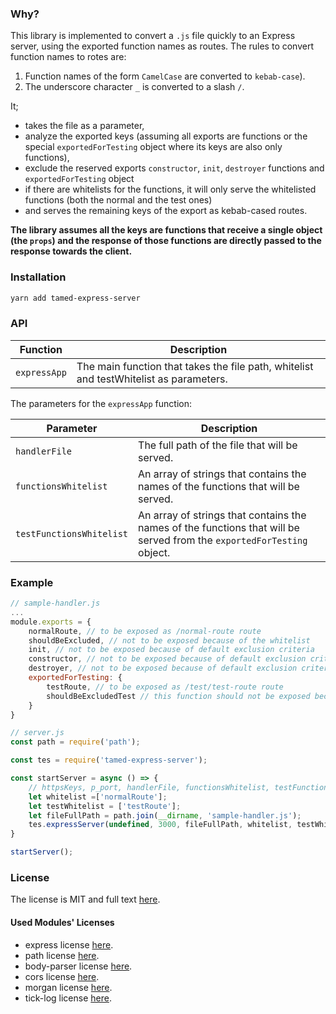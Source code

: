 ### Why?

This library is implemented to convert a `.js` file quickly to an Express server, using the exported function names as routes. The rules to convert function names to rotes are:

1. Function names of the form `CamelCase` are converted to `kebab-case`).
2. The underscore character `_` is converted to a slash `/`.

It;
- takes the file as a parameter, 
- analyze the exported keys (assuming all exports are functions or the special `exportedForTesting` object where its keys are also only functions), 
- exclude the reserved exports `constructor`, `init`, `destroyer` functions and `exportedForTesting` object
- if there are whitelists for the functions, it will only serve the whitelisted functions (both the normal and the test ones)
- and serves the remaining keys of the export as kebab-cased routes. 

**The library assumes all the keys are functions that receive a single object (the `props`) and the response of those functions are directly passed to the response towards the client.**

### Installation

```bash
yarn add tamed-express-server
```

### API

| Function | Description |
| --- | --- |
| `expressApp` | The main function that takes the file path, whitelist and testWhitelist as parameters. |

The parameters for the `expressApp` function:

| Parameter | Description |
| --- | --- |
| `handlerFile` | The full path of the file that will be served. |
| `functionsWhitelist` | An array of strings that contains the names of the functions that will be served. |
| `testFunctionsWhitelist` | An array of strings that contains the names of the functions that will be served from the `exportedForTesting` object. |

### Example 

```javascript
// sample-handler.js
...
module.exports = {
	normalRoute, // to be exposed as /normal-route route
	shouldBeExcluded, // not to be exposed because of the whitelist
	init, // not to be exposed because of default exclusion criteria
	constructor, // not to be exposed because of default exclusion criteria
	destroyer, // not to be exposed because of default exclusion criteria
	exportedForTesting: {
		testRoute, // to be exposed as /test/test-route route
		shouldBeExcludedTest // this function should not be exposed because of the whitelist
	}
}
```

```javascript
// server.js
const path = require('path');

const tes = require('tamed-express-server');

const startServer = async () => {
	// httpsKeys, p_port, handlerFile, functionsWhitelist, testFunctionsWhitelist
	let whitelist =['normalRoute'];
	let testWhitelist = ['testRoute'];
	let fileFullPath = path.join(__dirname, 'sample-handler.js');
	tes.expressServer(undefined, 3000, fileFullPath, whitelist, testWhitelist);
}

startServer();
```



### License

The license is MIT and full text [here](LICENSE).

#### Used Modules' Licenses

* express license [here](OtherLicenses/express.txt).
* path license [here](OtherLicenses/path.txt).
* body-parser license [here](OtherLicenses/body-parser.txt).
* cors license [here](OtherLicenses/cors.txt).
* morgan license [here](OtherLicenses/morgan.txt).
* tick-log license [here](OtherLicenses/tick-log.txt).


